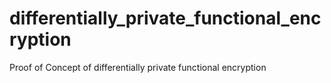 # differentially_private_functional_encryption
Proof of Concept of differentially private functional encryption
